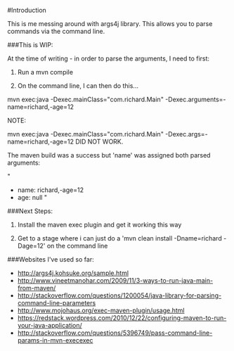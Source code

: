 #Introduction

This is me messing around with args4j library. This allows you to parse commands via the command line.

###This is WIP:

At the time of writing - in order to parse the arguments, I need to first:

1) Run a mvn compile

2) On the command line, I can then do this...

mvn exec:java -Dexec.mainClass="com.richard.Main" -Dexec.arguments=-name=richard,-age=12

NOTE:

mvn exec:java -Dexec.mainClass="com.richard.Main" -Dexec.args=-name=richard,-age=12 DID NOT WORK. 

The maven build was a success but 'name' was assigned both parsed arguments:


"
- name: richard,-age=12
- age: null
"


###Next Steps:

1) Install the maven exec plugin and get it working this way

2) Get to a stage where i can just do a 'mvn clean install -Dname=richard -Dage=12' on the command line



###Websites I've used so far:

- http://args4j.kohsuke.org/sample.html
- http://www.vineetmanohar.com/2009/11/3-ways-to-run-java-main-from-maven/
- http://stackoverflow.com/questions/1200054/java-library-for-parsing-command-line-parameters
- http://www.mojohaus.org/exec-maven-plugin/usage.html
- https://redstack.wordpress.com/2010/12/22/configuring-maven-to-run-your-java-application/
- http://stackoverflow.com/questions/5396749/pass-command-line-params-in-mvn-execexec